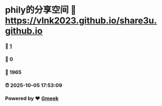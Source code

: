 # phily的分享空间 :link: https://vlnk2023.github.io/share3u.github.io 
### :page_facing_up: [1](https://vlnk2023.github.io/share3u.github.io/tag.html) 
### :speech_balloon: 0 
### :hibiscus: 1965 
### :alarm_clock: 2025-10-05 17:53:09 
### Powered by :heart: [Gmeek](https://github.com/Meekdai/Gmeek)
